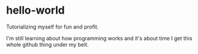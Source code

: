 # hello-world
Tutorializing myself for fun and profit.

I'm still learning about how programming works and it's about time I get this whole github thing  under my belt.
